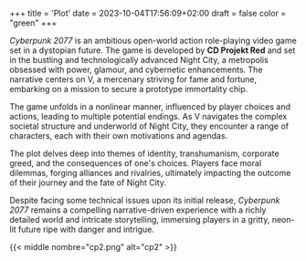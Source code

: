 +++
title = 'Plot'
date = 2023-10-04T17:56:09+02:00
draft = false
color = "green"
+++

*Cyberpunk 2077* is an ambitious open-world action role-playing video game set in a dystopian future. The game is developed by **CD Projekt Red** and set in the bustling and technologically advanced Night City, a metropolis obsessed with power, glamour, and cybernetic enhancements. The narrative centers on V, a mercenary striving for fame and fortune, embarking on a mission to secure a prototype immortality chip.

The game unfolds in a nonlinear manner, influenced by player choices and actions, leading to multiple potential endings. As V navigates the complex societal structure and underworld of Night City, they encounter a range of characters, each with their own motivations and agendas.

The plot delves deep into themes of identity, transhumanism, corporate greed, and the consequences of one's choices. Players face moral dilemmas, forging alliances and rivalries, ultimately impacting the outcome of their journey and the fate of Night City.

Despite facing some technical issues upon its initial release, *Cyberpunk 2077* remains a compelling narrative-driven experience with a richly detailed world and intricate storytelling, immersing players in a gritty, neon-lit future ripe with danger and intrigue.

{{< middle nombre="cp2.png" alt="cp2" >}}

